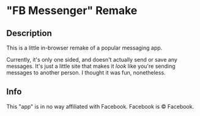 # "FB Messenger" Remake

## Description

This is a little in-browser remake of a popular messaging app.

Currently, it's only one sided, and doesn't actually send or save any messages. It's just a little site that makes it *look* like you're sending messages to another person. I thought it was fun, nonetheless.

## Info

This "app" is in no way affiliated with Facebook. Facebook is &copy; Facebook.